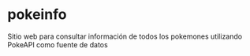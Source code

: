 # pokeinfo
Sitio web para consultar información de todos los pokemones utilizando PokeAPI como fuente de datos
